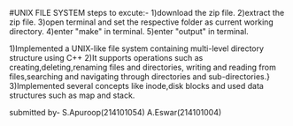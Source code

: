 #UNIX FILE SYSTEM
steps to excute:-
1)download the zip file.
2)extract the zip file.
3)open terminal and set the respective folder as current working directory.
4)enter "make" in terminal.
5)enter "output" in terminal.

1)Implemented a UNIX-like file system containing multi-level directory structure using C++
2)It supports operations such as creating,deleting,renaming files and directories, writing and reading from files,searching and navigating through directories and sub-directories.}
3)Implemented several concepts like inode,disk blocks and used data structures such as map and stack.



submitted by-
S.Apuroop(214101054)
A.Eswar(214101004)
